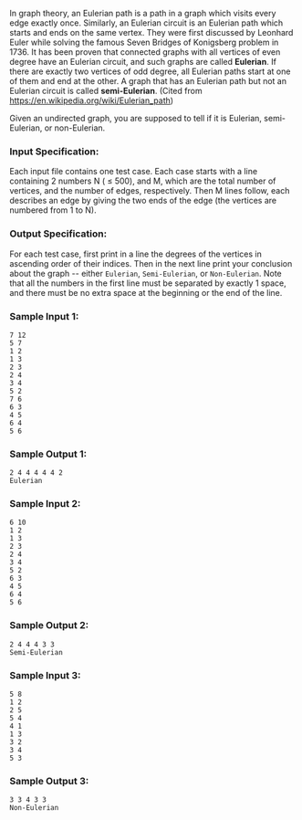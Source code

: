 <!-- Title
Eulerian Path (25)
-->
In graph theory, an Eulerian path is a path in a graph which visits every edge
exactly once. Similarly, an Eulerian circuit is an Eulerian path which starts
and ends on the same vertex. They were first discussed by Leonhard Euler while
solving the famous Seven Bridges of Konigsberg problem in 1736. It has been
proven that connected graphs with all vertices of even degree have an Eulerian
circuit, and such graphs are called **Eulerian**. If there are exactly two
vertices of odd degree, all Eulerian paths start at one of them and end at the
other. A graph that has an Eulerian path but not an Eulerian circuit is called
**semi-Eulerian**. (Cited from https://en.wikipedia.org/wiki/Eulerian_path)

Given an undirected graph, you are supposed to tell if it is Eulerian, semi-
Eulerian, or non-Eulerian.

### Input Specification:

Each input file contains one test case. Each case starts with a line
containing 2 numbers N ( $\le$ 500), and M, which are the total number of
vertices, and the number of edges, respectively. Then M lines follow, each
describes an edge by giving the two ends of the edge (the vertices are
numbered from 1 to N).

### Output Specification:

For each test case, first print in a line the degrees of the vertices in
ascending order of their indices. Then in the next line print your conclusion
about the graph -- either `Eulerian`, `Semi-Eulerian`, or `Non-Eulerian`. Note
that all the numbers in the first line must be separated by exactly 1 space,
and there must be no extra space at the beginning or the end of the line.

### Sample Input 1:

```
7 12
5 7
1 2
1 3
2 3
2 4
3 4
5 2
7 6
6 3
4 5
6 4
5 6
```

### Sample Output 1:

```
2 4 4 4 4 4 2
Eulerian
```

### Sample Input 2:

```
6 10
1 2
1 3
2 3
2 4
3 4
5 2
6 3
4 5
6 4
5 6
```

### Sample Output 2:

```
2 4 4 4 3 3
Semi-Eulerian
```

### Sample Input 3:

```
5 8
1 2
2 5
5 4
4 1
1 3
3 2
3 4
5 3
```

### Sample Output 3:

```
3 3 4 3 3
Non-Eulerian
```

